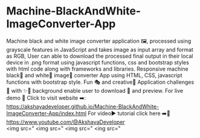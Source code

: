 # Machine-BlackAndWhite-ImageConverter-App
Machine black and white image converter application 🖼️, processed using grayscale features in JavaScript and takes image as input array and format as RGB, User can able to download the processed final output in their local device in .png format using javascript functions, css and bootstrap styles with html code along with frameworks and libraries.
Responsive machine black🖤 and white💟 image📸 converter App using HTML, CSS, javascript functions with bootstrap style. Fun 🎭 and creative🎲 Application challenges 🥳 with ✨🌈 background enable user to download 🔽 and preview. For live demo 🍰 Click to visit website ➡️: https://akshayadeveloper.github.io/Machine-BlackAndWhite-ImageConverter-App/index.html For video▶️ tutorial click here ➡️🥞 https://www.youtube.com/@AkshayaDeveloper
<br>
<img src="
<img src="
<img src="
<ing src="
